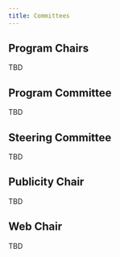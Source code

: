 ```yaml
---
title: Committees
---
```


## Program Chairs

TBD

## Program Committee

TBD

## Steering Committee

TBD

## Publicity Chair

TBD

## Web Chair

TBD 
